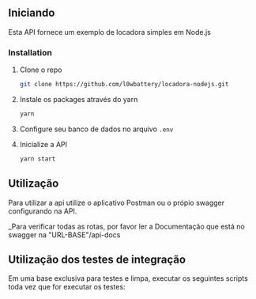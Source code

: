 ## Iniciando

Esta API fornece um exemplo de locadora simples em Node.js

### Installation

1. Clone o repo
   ```sh
   git clone https://github.com/l0wbattery/locadora-nodejs.git
   ```
3. Instale os packages através do yarn
   ```sh
   yarn
   ```
4. Configure seu banco de dados no arquivo `.env`

5. Inicialize a API
   ```sh
   yarn start
   ```

## Utilização

Para utilizar a api utilize o aplicativo Postman ou o própio swagger configurando na API.

_Para verificar todas as rotas, por favor ler a Documentação que está no swagger na "URL-BASE"/api-docs

## Utilização dos testes de integração

Em uma base exclusiva para testes e limpa, executar os seguintes scripts toda vez que for executar os testes:

